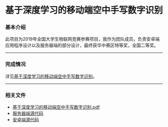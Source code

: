 #  基于深度学习的移动端空中手写数字识别

### 基本介绍
此项目为2019年全国大学生物联网竞赛参赛项目，我作为团队成员，负责安卓端应用程序设计以及服务器端的部分设计，最终获华中赛区特等奖，全国二等奖。



***
### 完成情况

详见[基于深度学习的移动端空中手写数字识别](./基于深度学习的移动端空中手写数字识别.pdf)。

***
### 相关文件
- [基于深度学习的移动端空中手写数字识别.pdf](./基于深度学习的移动端空中手写数字识别.pdf)
- [服务器端源代码](./final服务器整合_2_22/)
- [安卓端源代码](./Record_number/)
